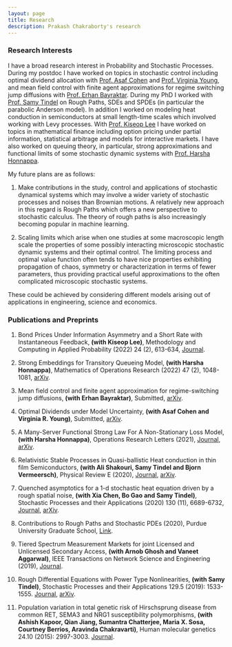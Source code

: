 ```yaml
---
layout: page
title: Research
description: Prakash Chakraborty's research
---
```


<h3>Research Interests</h3>

 I have a broad research interest in Probability and Stochastic Processes. During my postdoc I have worked on topics in stochastic control including optimal dividend allocation with <a href="https://sites.google.com/site/asafcohentau/">Prof. Asaf Cohen</a> and <a href="https://lsa.umich.edu/math/people/faculty/vryoung.html">Prof. Virginia Young</a>, and mean field control with finite agent approximations for regime switching jump diffusions with <a href="https://sites.lsa.umich.edu/erhan/">Prof. Erhan Bayraktar</a>. During my PhD I worked with <a href="https://www.math.purdue.edu/~stindel/">Prof. Samy Tindel</a> on Rough Paths, SDEs and SPDEs (in particular the parabolic Anderson model). In addition I worked on modeling heat conduction in semiconductors at small length-time scales which involved working with Levy processes. With <a href="https://www.stat.purdue.edu/~kiseop/">Prof. Kiseop Lee</a> I have worked on topics in mathematical finance including option pricing under partial information, statistical arbitrage and models for interactive markets. I have also worked on queuing theory, in particular, strong approximations and functional limits of some stochastic dynamic systems with <a href="https://engineering.purdue.edu/SSL/about">Prof. Harsha Honnappa</a>.

My future plans are as follows:

1. Make contributions in the study, control and applications of stochastic dynamical systems which may involve a wider variety of stochastic processes and noises than Brownian motions. A relatively new approach in this regard is Rough Paths which offers a new perspective to stochastic calculus. The theory of rough paths is also increasingly becoming popular in machine learning.

2. Scaling limits which arise when one studies at some macroscopic length scale the properties of some possibly interacting microscopic stochastic dynamic systems and their optimal control. The limiting process and optimal value function often tends to have nice properties exhibiting propagation of chaos, symmetry or characterization in terms of fewer parameters, thus providing practical useful approximations to the often complicated microscopic stochastic systems.

These could be achieved by considering different models arising out of applications in engineering, science and economics. 

<h3>Publications and Preprints</h3>

1. Bond Prices Under Information Asymmetry and a Short Rate with Instantaneous Feedback, **(with Kiseop Lee)**, Methodology and Computing in Applied Probability (2022) 24 (2), 613-634, <a href="https://doi.org/10.1093/hmg/ddv051](https://doi.org/10.1007/s11009-021-09922-1">Journal</a>.


2. Strong Embeddings for Transitory Queueing Model, **(with Harsha Honnappa)**, Mathematics of Operations Research (2022) 47 (2), 1048-1081, 
<a href="https://arxiv.org/abs/1906.06740">arXiv</a>.

3. Mean field control and finite agent approximation for regime-switching jump diffusions, **(with Erhan Bayraktar)**, Submitted, <a href="https://arxiv.org/abs/2109.09134">arXiv</a>. 

4. Optimal Dividends under Model Uncertainty, **(with Asaf Cohen and Virginia R. Young)**, Submitted, <a href="https://arxiv.org/abs/2109.09137">arXiv</a>.

5. A Many-Server Functional Strong Law For A Non-Stationary Loss Model, **(with Harsha Honnappa)**, Operations Research Letters (2021), <a href="https://doi.org/10.1016/j.orl.2021.03.004">Journal</a>, <a href="https://arxiv.org/abs/1912.13067">arXiv</a>.

6. Relativistic Stable Processes in Quasi-ballistic Heat conduction in thin film Semiconductors, **(with Ali Shakouri, Samy Tindel and Bjorn Vermeersch)**, Physical Review E (2020), <a href="https://doi.org/10.1103/PhysRevE.101.042110">Journal</a>, <a href="https://arxiv.org/abs/1907.12676">arXiv</a>. 

7. Quenched asymptotics for a 1-d stochastic heat equation driven by a rough spatial noise, **(with Xia Chen,  Bo Gao and Samy Tindel)**, 
Stochastic Processes and their Applications (2020) 130 (11), 6689-6732, <a href="https://doi.org/10.1016/j.spa.2020.06.007">Journal</a>, <a href="https://arxiv.org/abs/1810.04212">arXiv</a>. 

8. Contributions to Rough Paths and Stochastic PDEs (2020), Purdue University Graduate School, <a href="https://hammer.purdue.edu/articles/thesis/Contributions_to_Rough_Paths_and_Stochastic_PDEs/12720878">Link</a>.

9. Tiered Spectrum Measurement Markets for  joint Licensed and Unlicensed Secondary Access, **(with Arnob Ghosh and Vaneet Aggarwal)**, IEEE Transactions on Network Science and Engineering (2019), <a href="https://doi.org/10.1109/TNSE.2019.2921782">Journal</a>. 

10. Rough Differential Equations with Power Type Nonlinearities, **(with Samy Tindel)**, Stochastic Processes and their Applications 129.5 (2019): 1533-1555. <a href="https://doi.org/10.1016/j.spa.2018.05.010">Journal</a>, <a href="https://arxiv.org/abs/1708.04659">arXiv</a>. 

11. Population variation in total genetic risk of Hirschsprung disease from common RET, SEMA3 and NRG1 susceptibility polymorphisms, **(with Ashish Kapoor, Qian Jiang, Sumantra Chatterjee, Maria X. Sosa, Courtney Berrios, Aravinda Chakravarti)**, Human molecular genetics 24.10 (2015): 2997-3003. <a href="https://doi.org/10.1093/hmg/ddv051">Journal</a>.



<!-- [click here for the most recent version of the paper]({{ BASE_PATH}}/pages/working_papers/sample-working-paper.pdf) -->


<!-- Note: this is how to write a comment in HTML. Everything in here won't show up on your webpage.-->

<!--
To increase the size of the title, use fewer # in front of the paper title.
To decrease the size of the title, use more #. 
To remove the italics, remove the * before and after the description
To remove the underline from the title, remove the <u> tags (<u> and </u>)
-->
